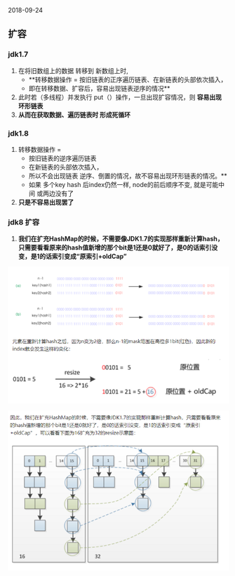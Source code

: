 2018-09-24

## 扩容

### jdk1.7
1. 在将旧数组上的数据 转移到 新数组上时, 
    - **转移数据操作 = 按旧链表的正序遍历链表、在新链表的头部依次插入，
    - 即在转移数据、扩容后，容易出现链表逆序的情况**
2. 此时若（多线程）并发执行 put（）操作，一旦出现扩容情况，则 **容易出现 环形链表**
3. **从而在获取数据、遍历链表时 形成死循环**

### jdk1.8
1. 转移数据操作 =
    - 按旧链表的逆序遍历链表 
    - 在新链表的头部依次插入，
    - 所以不会出现链表 逆序、倒置的情况，故不容易出现环形链表的情况。**
    - 如果 多个key hash 后index仍然一样, node的前后顺序不变, 就是可能中间 或两边没有了
2. **只是不容易出现罢了**

### jdk8 扩容
1. **我们在扩充HashMap的时候，不需要像JDK1.7的实现那样重新计算hash，
    只需要看看原来的hash值新增的那个bit是1还是0就好了，是0的话索引没变，是1的话索引变成“原索引+oldCap”**

![](1.PNG)

![](2.PNG)
